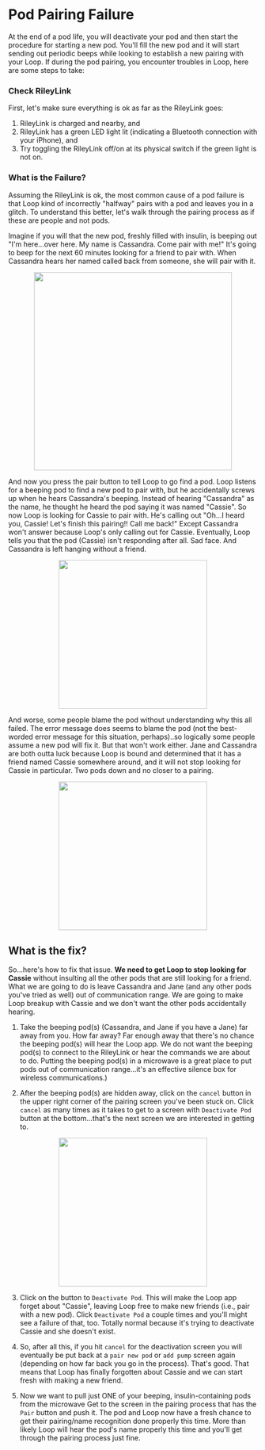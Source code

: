 # Pod Pairing Failure

At the end of a pod life, you will deactivate your pod and then start the procedure for starting a new pod. You'll fill the new pod and it will start sending out periodic beeps while looking to establish a new pairing with your Loop. If during the pod pairing, you encounter troubles in Loop, here are some steps to take:

### Check RileyLink
First, let's make sure everything is ok as far as the RileyLink goes:

1. RileyLink is charged and nearby, and
2. RileyLink has a green LED light lit (indicating a Bluetooth connection with your iPhone), and
3. Try toggling the RileyLink off/on at its physical switch if the green light is not on.

### What is the Failure?

Assuming the RileyLink is ok, the most common cause of a pod failure is that Loop kind of incorrectly "halfway" pairs with a pod and leaves you in a glitch. To understand this better, let's walk through the pairing process as if these are people and not pods.

Imagine if you will that the new pod, freshly filled with insulin, is beeping out "I'm here...over here. My name is Cassandra. Come pair with me!" It's going to beep for the next 60 minutes looking for a friend to pair with. When Cassandra hears her named called back from someone, she will pair with it.

<p align="center">
<img src="../img/pod-pair-fail2.png" width="400">
</p>

And now you press the pair button to tell Loop to go find a pod. Loop listens for a beeping pod to find a new pod to pair with, but he accidentally screws up when he hears Cassandra's beeping. Instead of hearing "Cassandra" as the name, he thought he heard the pod saying it was named "Cassie". So now Loop is looking for Cassie to pair with.  He's calling out "Oh...I heard you, Cassie! Let's finish this pairing!! Call me back!" Except Cassandra won't answer because Loop's only calling out for Cassie. Eventually, Loop tells you that the pod (Cassie) isn't responding after all. Sad face. And Cassandra is left hanging without a friend.

<p align="center">
<img src="../img/pod-pair-fail-cassie.jpg" width="300">
</p>

And worse, some people blame the pod without understanding why this all failed. The error message does seems to blame the pod (not the best-worded error message for this situation, perhaps)..so logically some people assume a new pod will fix it. But that won't work either. Jane and Cassandra are both outta luck because Loop is bound and determined that it has a friend named Cassie somewhere around, and it will not stop looking for Cassie in particular. Two pods down and no closer to a pairing. 

<p align="center">
<img src="../img/cass-and-jane.png" width="300">
</p>

## What is the fix?

So...here's how to fix that issue. **We need to get Loop to stop looking for Cassie** without insulting all the other pods that are still looking for a friend. What we are going to do is leave Cassandra and Jane (and any other pods you've tried as well) out of communication range. We are going to make Loop breakup with Cassie and we don't want the other pods accidentally hearing.

1. Take the beeping pod(s) (Cassandra, and Jane if you have a Jane) far away from you. How far away? Far enough away that there's no chance the beeping pod(s) will hear the Loop app. We do not want the beeping pod(s) to connect to the RileyLink or hear the commands we are about to do. Putting the beeping pod(s) in a microwave is a great place to put pods out of communication range...it's an effective silence box for wireless communications.)

2. After the beeping pod(s) are hidden away, click on the `cancel` button in the upper right corner of the pairing screen you've been stuck on. Click `cancel` as many times as it takes to get to a screen with `Deactivate Pod` button at the bottom...that's the next screen we are interested in getting to.

<p align="center">
<img src="../img/pod-pair-fail.jpg" width="300">
</p>

3. Click on the button to `Deactivate Pod`. This will make the Loop app forget about "Cassie", leaving Loop free to make new friends (i.e., pair with a new pod). Click `Deactivate Pod` a couple times and you'll might see a failure of that, too. Totally normal because it's trying to deactivate Cassie and she doesn't exist.

4. So, after all this, if you hit `cancel` for the deactivation screen you will eventually be put back at a `pair new pod` or `add pump` screen again (depending on how far back you go in the process). That's good. That means that Loop has finally forgotten about Cassie and we can start fresh with making a new friend.

5. Now we want to pull just ONE of your beeping, insulin-containing pods from the microwave Get to the screen in the pairing process that has the `Pair` button and push it. The pod and Loop now have a fresh chance to get their pairing/name recognition done properly this time. More than likely Loop will hear the pod's name properly this time and you'll get through the pairing process just fine.
